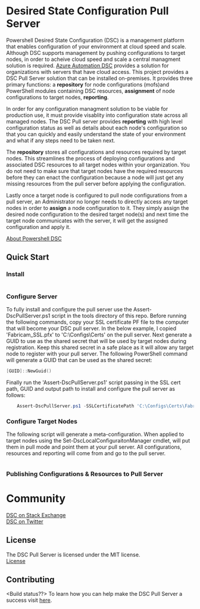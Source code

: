 # Desired State Configuration Pull Server

Powershell Desired State Configuration (DSC) is a management platform that enables configuration of your environment at cloud speed and scale. Although DSC supports management by pushing configurations to target nodes, in order to acheive cloud speed and scale a central managment solution is required. [Azure Automation DSC](https://azure.microsoft.com/en-us/documentation/articles/automation-dsc-overview/) provides a solution for organizations with servers that have cloud access. This project provides a DSC Pull Server solution that can be installed on-premises. It provides three primary functions: a **repository** for node configurations (mofs)and PowerShell modules containing DSC resources, **assignment** of node configurations to target nodes, **reporting**.

In order for any configuration managment solution to be viable for production use, it must provide visablity into configuration state across all managed nodes. The DSC Pull server provides **reporting** with high level configuration status as well as details about each node's configuration so that you can quickly and easily understand the state of your environment and what if any steps need to be taken next. 

The **repository** stores all configurations and resources required by target nodes. This streamlines the process of deploying configurations and associated DSC resources to all target nodes within your organization. You do not need to make sure that target nodes have the required resources before they can enact the configuration because a node will just get any missing resources from the pull server before applying the configuration. 

Lastly once a target node is configured to pull node configurations from a pull server, an Administrator no longer needs to directly access any target nodes in order to **assign** a node configuration to it. They simply assign the desired node configuration to the desired target node(s) and next time the target node communicates with the server, it will get the assigned configuration and apply it.

[About Powershell DSC](https://technet.microsoft.com/en-us/library/dn249912.aspx)

## Quick Start
### Install
```PowerShell

```

### Configure Server
To fully install and configure the pull server use the Assert-DscPullServer.ps1 script in the tools directory of this repo. Before running the following commands, copy your SSL certificate PF file to the computer that will become your DSC pull server. In the below example, I copied 'Fabricam_SSL.pfx' to 'C:\Configs\Certs\' on the pull server. Next generate a GUID to use as the shared secret that will be used by target nodes during registration. Keep this shared secret in a safe place as it will allow any target node to register with your pull server. The following PowerShell command will generate a GUID that can be used as the shared secret:

```PowerShell
[GUID]::NewGuid()
```
Finally run the 'Assert-DscPullServer.ps1' script passing in the SSL cert path, GUID and output path to install and configure the pull server as follows:
```PowerShell
    Assert-DscPullServer.ps1 -SSLCertificatePath 'C:\Configs\Certs\Fabricam_SSL.pfx' -SharedRegistrationKey '1de7d9f9-b26f-465a-9e5b-5c2fe60ff1b0' -OutputPath 'C:\Configs\Pull\'
```

### Configure Target Nodes
The following script will generate a meta-configuration. When applied to target nodes using the Set-DscLocalConfiguraitonManager cmdlet, will put them in pull mode and point them at your pull server. All configurations, resources and reporting will come from and go to the pull server.

```PowerShell

```

### Publishing Configurations & Resources to Pull Server


# Community
[DSC on Stack Exchange](http://stackoverflow.com/questions/tagged/dsc)    
[DSC on Twitter](https://twitter.com/hashtag/PSDSC?src=hash)

## License
The DSC Pull Server is licensed under the MIT license.    
[License](http://github.com/PowerShell/DSCPullServer/License)

## Contributing
<Build status??>
To learn how you can help make the DSC Pull Server a success visit [here](https://github.com/PowerShell/DSCPullServer/wiki).
